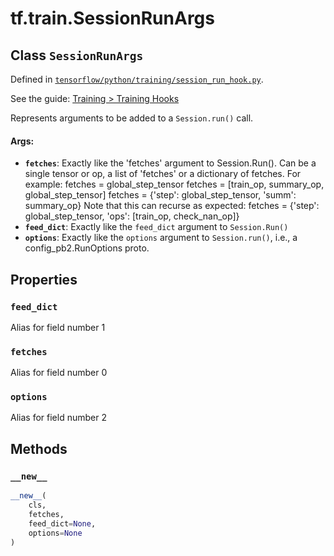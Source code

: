 <div itemscope itemtype="http://developers.google.com/ReferenceObject">
<meta itemprop="name" content="tf.train.SessionRunArgs" />
<meta itemprop="property" content="feed_dict"/>
<meta itemprop="property" content="fetches"/>
<meta itemprop="property" content="options"/>
<meta itemprop="property" content="__new__"/>
</div>

# tf.train.SessionRunArgs

## Class `SessionRunArgs`





Defined in [`tensorflow/python/training/session_run_hook.py`](https://www.tensorflow.org/code/tensorflow/python/training/session_run_hook.py).

See the guide: [Training > Training Hooks](../../../../api_guides/python/train.md#Training_Hooks)

Represents arguments to be added to a `Session.run()` call.

#### Args:

* <b>`fetches`</b>: Exactly like the 'fetches' argument to Session.Run().
    Can be a single tensor or op, a list of 'fetches' or a dictionary
    of fetches.  For example:
      fetches = global_step_tensor
      fetches = [train_op, summary_op, global_step_tensor]
      fetches = {'step': global_step_tensor, 'summ': summary_op}
    Note that this can recurse as expected:
      fetches = {'step': global_step_tensor,
                 'ops': [train_op, check_nan_op]}
* <b>`feed_dict`</b>: Exactly like the `feed_dict` argument to `Session.Run()`
* <b>`options`</b>: Exactly like the `options` argument to `Session.run()`, i.e., a
    config_pb2.RunOptions proto.

## Properties

<h3 id="feed_dict"><code>feed_dict</code></h3>

Alias for field number 1

<h3 id="fetches"><code>fetches</code></h3>

Alias for field number 0

<h3 id="options"><code>options</code></h3>

Alias for field number 2



## Methods

<h3 id="__new__"><code>__new__</code></h3>

``` python
__new__(
    cls,
    fetches,
    feed_dict=None,
    options=None
)
```





